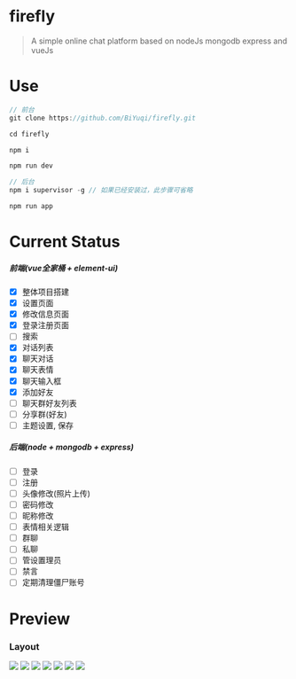 # firefly

> A simple online chat platform based on nodeJs mongodb express and vueJs

# Use
```js
// 前台
git clone https://github.com/BiYuqi/firefly.git

cd firefly

npm i

npm run dev

// 后台
npm i supervisor -g // 如果已经安装过，此步骤可省略

npm run app
```

# Current Status
##### 前端(vue全家桶 + element-ui)
- [x] 整体项目搭建
- [x] 设置页面
- [x] 修改信息页面
- [x] 登录注册页面
- [ ] 搜索
- [x] 对话列表
- [x] 聊天对话
- [x] 聊天表情
- [x] 聊天输入框
- [x] 添加好友
- [ ] 聊天群好友列表
- [ ] 分享群(好友)
- [ ] 主题设置, 保存
##### 后端(node + mongodb + express)
- [ ] 登录
- [ ] 注册
- [ ] 头像修改(照片上传)
- [ ] 密码修改
- [ ] 昵称修改
- [ ] 表情相关逻辑
- [ ] 群聊
- [ ] 私聊
- [ ] 管设置理员
- [ ] 禁言
- [ ] 定期清理僵尸账号
# Preview
### Layout
![](http://oq4hkch8e.bkt.clouddn.com/home-page%E5%89%AF%E6%9C%AC.jpg)
![](http://oq4hkch8e.bkt.clouddn.com/home-login%E5%89%AF%E6%9C%AC.jpg)
![](http://oq4hkch8e.bkt.clouddn.com/home-unlogin2.jpg)
![](http://oq4hkch8e.bkt.clouddn.com/login2.jpg)
![](http://oq4hkch8e.bkt.clouddn.com/firefly-editor%E5%89%AF%E6%9C%AC.jpg)
![](http://oq4hkch8e.bkt.clouddn.com/firefly-setting%E5%89%AF%E6%9C%AC.jpg)
![](http://oq4hkch8e.bkt.clouddn.com/firefly-about%E5%89%AF%E6%9C%AC.jpg)
